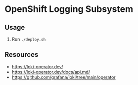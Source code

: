 # OpenShift Logging Subsystem

## Usage

1. Run `./deploy.sh`

## Resources

- https://loki-operator.dev/
- https://loki-operator.dev/docs/api.md/
- https://github.com/grafana/loki/tree/main/operator

